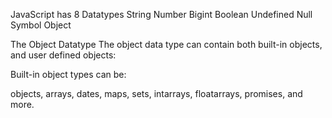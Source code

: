JavaScript has 8 Datatypes String Number Bigint Boolean Undefined Null Symbol Object

The Object Datatype The object data type can contain both built-in objects, and user defined objects:

Built-in object types can be:

objects, arrays, dates, maps, sets, intarrays, floatarrays, promises, and more.